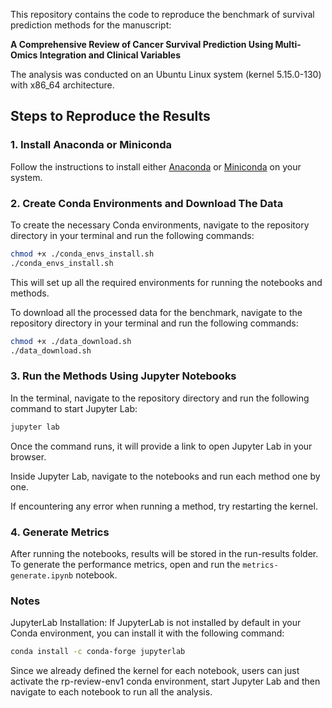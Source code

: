 
This repository contains the code to reproduce the benchmark of survival prediction methods for the manuscript:

**A Comprehensive Review of Cancer Survival Prediction Using Multi-Omics Integration and Clinical Variables**

The analysis was conducted on an Ubuntu Linux system (kernel 5.15.0-130) with x86_64 architecture.

## Steps to Reproduce the Results

### 1. Install Anaconda or Miniconda
Follow the instructions to install either [Anaconda](https://www.anaconda.com/products/distribution) or [Miniconda](https://docs.conda.io/en/latest/miniconda.html) on your system.

### 2. Create Conda Environments and Download The Data
To create the necessary Conda environments, navigate to the repository directory in your terminal and run the following commands:

```bash
chmod +x ./conda_envs_install.sh
./conda_envs_install.sh
```
This will set up all the required environments for running the notebooks and methods.

To download all the processed data for the benchmark, navigate to the repository directory in your terminal and run the following commands:

```bash
chmod +x ./data_download.sh
./data_download.sh
```
### 3. Run the Methods Using Jupyter Notebooks
In the terminal, navigate to the repository directory and run the following command to start Jupyter Lab:

```bash
jupyter lab
```
Once the command runs, it will provide a link to open Jupyter Lab in your browser.

Inside Jupyter Lab, navigate to the notebooks and run each method one by one.

If encountering any error when running a method, try restarting the kernel.

### 4. Generate Metrics
After running the notebooks, results will be stored in the run-results folder. To generate the performance metrics, open and run the ```metrics-generate.ipynb``` notebook.

### Notes
JupyterLab Installation: If JupyterLab is not installed by default in your Conda environment, you can install it with the following command:

```bash
conda install -c conda-forge jupyterlab
```

Since we already defined the kernel for each notebook, users can just activate the rp-review-env1 conda environment, start Jupyter Lab and then navigate to each notebook to run all the analysis. 

